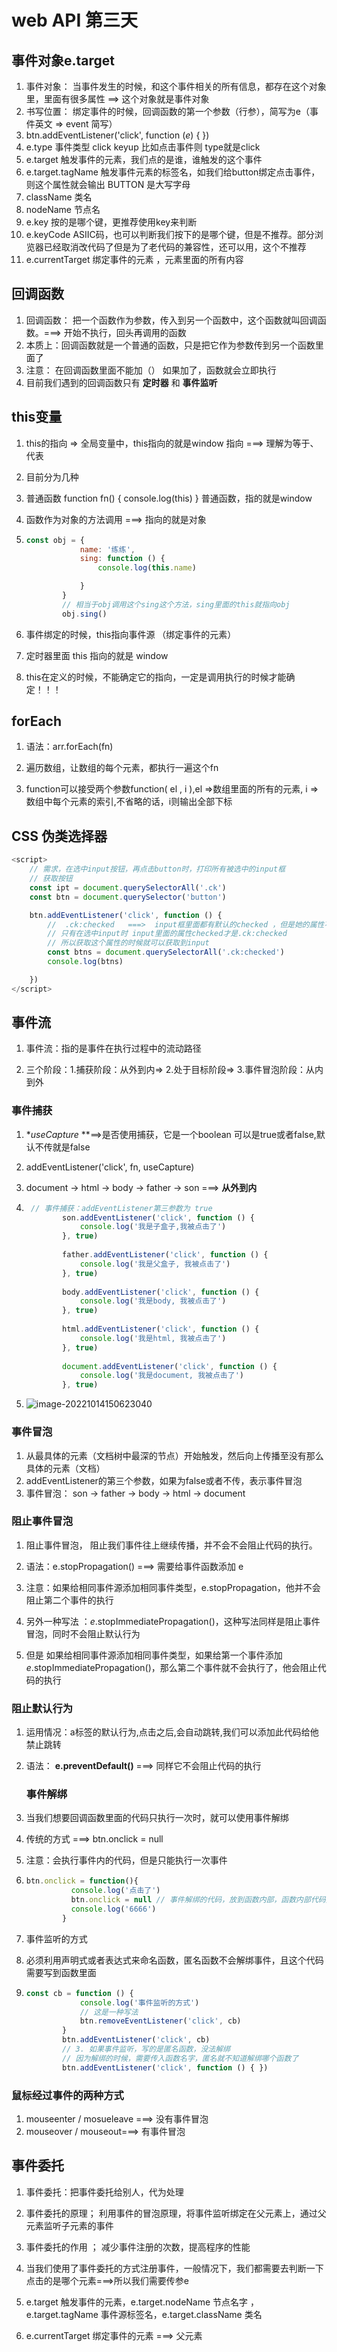 #  web API 第三天

##  事件对象e.target

1. 事件对象： 当事件发生的时候，和这个事件相关的所有信息，都存在这个对象里，里面有很多属性 ==> 这个对象就是事件对象
2. 书写位置： 绑定事件的时候，回调函数的第一个参数（行参），简写为e（事件英文 => event 简写）
3. btn.addEventListener('click', function (*e*) {     })
4. e.type  事件类型 click keyup 比如点击事件则 type就是click
5. e.target  触发事件的元素，我们点的是谁，谁触发的这个事件 
6. e.target.tagName 触发事件元素的标签名，如我们给button绑定点击事件，则这个属性就会输出 BUTTON 是大写字母
7. className 类名 
8. nodeName 节点名
9. e.key   按的是哪个键，更推荐使用key来判断
10. e.keyCode ASIIC码，也可以判断我们按下的是哪个键，但是不推荐。部分浏览器已经取消改代码了但是为了老代码的兼容性，还可以用，这个不推荐
11. e.currentTarget 绑定事件的元素 ，元素里面的所有内容

 ##  回调函数

1. 回调函数： 把一个函数作为参数，传入到另一个函数中，这个函数就叫回调函数。===> 开始不执行，回头再调用的函数
2. 本质上：回调函数就是一个普通的函数，只是把它作为参数传到另一个函数里面了
3. 注意： 在回调函数里面不能加（） 如果加了，函数就会立即执行
4. 目前我们遇到的回调函数只有     **定时器**  和    **事件监听** 

 ##  this变量

1. this的指向 => 全局变量中，this指向的就是window   指向 ===> 理解为等于、代表

2. 目前分为几种 

3. 普通函数 function fn() {    console.log(this)  } 普通函数，指的就是window

4. 函数作为对象的方法调用 ===>   指向的就是对象

5. ~~~js
   const obj = {
               name: '练练',
               sing: function () {
                   console.log(this.name)
   
               }
           }
           // 相当于obj调用这个sing这个方法，sing里面的this就指向obj
           obj.sing()
   ~~~

6. 事件绑定的时候，this指向事件源 （绑定事件的元素）

7. 定时器里面 this 指向的就是 window   

8. this在定义的时候，不能确定它的指向，一定是调用执行的时候才能确定！！！
 ##  forEach

1. 语法：arr.forEach(fn)

2. 遍历数组，让数组的每个元素，都执行一遍这个fn

3. function可以接受两个参数function( el , i ),el =>数组里面的所有的元素, i => 数组中每个元素的索引,不省略的话，i则输出全部下标

   

## CSS 伪类选择器

~~~js
<script>
    // 需求，在选中input按钮，再点击button时，打印所有被选中的input框
    // 获取按钮
    const ipt = document.querySelectorAll('.ck')
    const btn = document.querySelector('button')

    btn.addEventListener('click', function () {
        //  .ck:checked   ===>  input框里面都有默认的checked ，但是她的属性不是.ck:checked
        // 只有在选中input时 input里面的属性checked才是.ck:checked 
        // 所以获取这个属性的时候就可以获取到input
        const btns = document.querySelectorAll('.ck:checked')
        console.log(btns)

    })
</script>
~~~

   ##  事件流

1. 事件流：指的是事件在执行过程中的流动路径

2. 三个阶段：1.捕获阶段：从外到内=> 2.处于目标阶段=> 3.事件冒泡阶段：从内到外

 ###  事件捕获

1. **useCapture* **==>是否使用捕获，它是一个boolean 可以是true或者false,默认不传就是false 

2. addEventListener('click', fn, useCapture)

3. document  ->  html -> body -> father -> son   ===> **从外到内**

4. ~~~js
    // 事件捕获：addEventListener第三参数为 true
           son.addEventListener('click', function () {
               console.log('我是子盒子,我被点击了')
           }, true)
      
           father.addEventListener('click', function () {
               console.log('我是父盒子, 我被点击了')
           }, true)
      
           body.addEventListener('click', function () {
               console.log('我是body, 我被点击了')
           }, true)
      
           html.addEventListener('click', function () {
               console.log('我是html, 我被点击了')
           }, true)
      
           document.addEventListener('click', function () {
               console.log('我是document, 我被点击了')
           }, true)
   ~~~

5. ![image-20221014150623040](assets/image-20221014150623040.png)

###  事件冒泡

1. 从最具体的元素（文档树中最深的节点）开始触发，然后向上传播至没有那么具体的元素（文档）
2. addEventListener的第三个参数，如果为false或者不传，表示事件冒泡
3. 事件冒泡： son ->  father -> body -> html -> document

 ###  阻止事件冒泡

1. 阻止事件冒泡， 阻止我们事件往上继续传播，并不会不会阻止代码的执行。

2. 语法：e.stopPropagation()   ===> 需要给事件函数添加 e

3. 注意：如果给相同事件源添加相同事件类型，e.stopPropagation，他并不会阻止第二个事件的执行

4. 另外一种写法 ：*e*.stopImmediatePropagation()，这种写法同样是阻止事件冒泡，同时不会阻止默认行为

5. 但是 如果给相同事件源添加相同事件类型，如果给第一个事件添加*e*.stopImmediatePropagation()，那么第二个事件就不会执行了，他会阻止代码的执行

 ###  阻止默认行为

1. 运用情况：a标签的默认行为,点击之后,会自动跳转,我们可以添加此代码给他禁止跳转
2. 语法： **e.preventDefault()** ===> 同样它不会阻止代码的执行

   ###  事件解绑

1. 当我们想要回调函数里面的代码只执行一次时，就可以使用事件解绑

2. 传统的方式 ===>  btn.onclick = null

3. 注意：会执行事件内的代码，但是只能执行一次事件

4. ~~~js
   btn.onclick = function(){
             console.log('点击了')
             btn.onclick = null // 事件解绑的代码，放到函数内部，函数内部代码先执行一次
             console.log('6666')
           }
   ~~~

5. 事件监听的方式

6. 必须利用声明式或者表达式来命名函数，匿名函数不会解绑事件，且这个代码需要写到函数里面

7. ~~~js
   const cb = function () {
               console.log('事件监听的方式')
               // 这是一种写法
               btn.removeEventListener('click', cb)
           }
           btn.addEventListener('click', cb)
           // 3. 如果事件监听，写的是匿名函数，没法解绑
           // 因为解绑的时候，需要传入函数名字，匿名就不知道解绑哪个函数了
           btn.addEventListener('click', function () { })
   ~~~

###  鼠标经过事件的两种方式

1. mouseenter / mosueleave ===> 没有事件冒泡
2. mouseover / mouseout===> 有事件冒泡

 ##  事件委托

1.  事件委托：把事件委托给别人，代为处理

2. 事件委托的原理； 利用事件的冒泡原理，将事件监听绑定在父元素上，通过父元素监听子元素的事件

3. 事件委托的作用 ； 减少事件注册的次数，提高程序的性能

4. 当我们使用了事件委托的方式注册事件，一般情况下，我们都需要去判断一下点击的是哪个元素===>所以我们需要传参e

5. e.target 触发事件的元素，e.target.nodeName 节点名字  ，e.target.tagName 事件源标签名，e.target.className 类名

6. e.currentTarget 绑定事件的元素 ===> 父元素

   

   




​      

   

   
